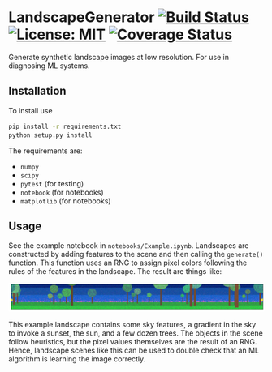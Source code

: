 # LandscapeGenerator [![Build Status](https://travis-ci.com/tmcclintock/LandscapeGenerator.svg?branch=master)](https://travis-ci.com/tmcclintock/LandscapeGenerator) [![License: MIT](https://img.shields.io/badge/License-MIT-blue.svg)](https://opensource.org/licenses/MIT) [![Coverage Status](https://coveralls.io/repos/github/tmcclintock/LandscapeGenerator/badge.svg?branch=master&service=github)](https://coveralls.io/github/tmcclintock/LandscapeGenerator?branch=master&service=github)

Generate synthetic landscape images at low resolution. For use in diagnosing ML systems.

## Installation

To install use

```bash
pip install -r requirements.txt
python setup.py install
```

The requirements are:

* `numpy`
* `scipy`
* `pytest` (for testing)
* `notebook` (for notebooks)
* `matplotlib` (for notebooks)

## Usage

See the example notebook in `notebooks/Example.ipynb`. Landscapes are constructed by adding features to the scene and then calling the `generate()` function. This function uses an RNG to assign pixel colors following the rules of the features in the landscape. The result are things like:

![alt text][example]

[example]: https://github.com/tmcclintock/LandscapeGenerator/blob/master/notebooks/images/example_landscape.png "Example landscape with trees"

This example landscape contains some sky features, a gradient in the sky to invoke a sunset, the sun, and a few dozen trees. The objects in the scene follow heuristics, but the pixel values themselves are the result of an RNG. Hence, landscape scenes like this can be used to double check that an ML algorithm is learning the image correctly.